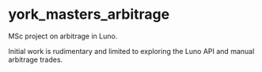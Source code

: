 # york_masters_arbitrage
MSc project on arbitrage in Luno.

Initial work is rudimentary and limited to exploring the Luno API and manual arbitrage trades.
